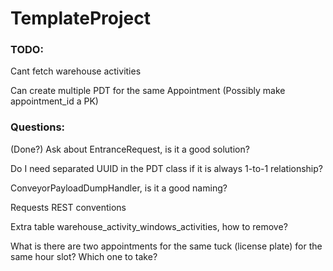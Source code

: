 # TemplateProject

### TODO:

Cant fetch warehouse activities

Can create multiple PDT for the same Appointment (Possibly make appointment_id a PK)


### Questions:

(Done?) Ask about EntranceRequest, is it a good solution?

Do I need separated UUID in the PDT class if it is always 1-to-1 relationship?

ConveyorPayloadDumpHandler, is it a good naming?

Requests REST conventions

Extra table warehouse_activity_windows_activities, how to remove?

What is there are two appointments for the same tuck (license plate) for the same hour slot? Which one to take?